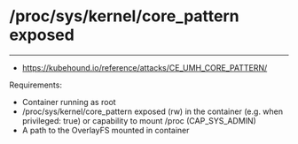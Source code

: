 # /proc/sys/kernel/core_pattern exposed
---------------------------------------
- https://kubehound.io/reference/attacks/CE_UMH_CORE_PATTERN/

Requirements:
- Container running as root
- /proc/sys/kernel/core_pattern exposed (rw) in the container (e.g. when privileged: true) or capability to mount /proc (CAP_SYS_ADMIN)
- A path to the OverlayFS mounted in container

